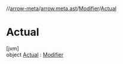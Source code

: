 //[arrow-meta](../../../../index.md)/[arrow.meta.ast](../../index.md)/[Modifier](../index.md)/[Actual](index.md)

# Actual

[jvm]\
object [Actual](index.md) : [Modifier](../index.md)
